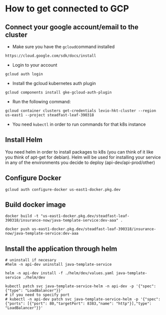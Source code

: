 # How to get connected to GCP

## Connect your google account/email to the cluster

* Make sure you have the `gcloud`command installed
```
https://cloud.google.com/sdk/docs/install
```

* Login to your account
```
gcloud auth login
```
* Install the gcloud kubernetes auth plugin
```
gcloud components install gke-gcloud-auth-plugin
```


* Run the following command:
```
gcloud container clusters get-credentials levio-hkt-cluster --region us-east1 --project steadfast-leaf-390318
```

* You need `kubectl` in order to run commands for that k8s instance

## Install Helm

You need helm in order to install packages to k8s (you can think of it like you think of apt-get for debian).
Helm will be used for installing your service in any of the environments you decide to deploy (api-dev/api-prod/other)

## Configure Docker

```
gcloud auth configure-docker us-east1-docker.pkg.dev
```

## Build docker image
```
docker build -t "us-east1-docker.pkg.dev/steadfast-leaf-390318/insurance-now/java-template-service:dev-aaa" .
```

```
docker push us-east1-docker.pkg.dev/steadfast-leaf-390318/insurance-now/java-template-service:dev-aaa
```

## Install the application through helm
```
# uninstall if necesary
#helm -n api-dev uninstall java-template-service

helm -n api-dev install -f ./helm/dev/values.yaml java-template-service ./helm/dev

kubectl patch svc java-template-service-helm -n api-dev -p '{"spec": {"type": "LoadBalancer"}}'
# if you need to specify port
# kubectl -n api-dev patch svc java-template-service-helm -p '{"spec": {"ports": [{"port": 80,"targetPort": 8383,"name": "http"}],"type": "LoadBalancer"}}'